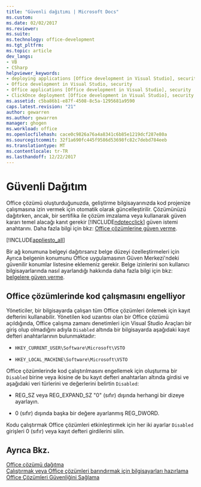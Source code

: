 ```yaml
---
title: "Güvenli dağıtımı | Microsoft Docs"
ms.custom: 
ms.date: 02/02/2017
ms.reviewer: 
ms.suite: 
ms.technology: office-development
ms.tgt_pltfrm: 
ms.topic: article
dev_langs:
- VB
- CSharp
helpviewer_keywords:
- deploying applications [Office development in Visual Studio], security
- Office development in Visual Studio, security
- Office applications [Office development in Visual Studio], security
- ClickOnce deployment [Office development in Visual Studio], security
ms.assetid: c5ba86b1-e87f-4508-8c5a-1295681a9590
caps.latest.revision: "21"
author: gewarren
ms.author: gewarren
manager: ghogen
ms.workload: office
ms.openlocfilehash: cace0c9826a76a4a8341c6b85e1219dcf287e80a
ms.sourcegitcommit: 32f1a690fc445f9586d53698fc82c7debd784eeb
ms.translationtype: MT
ms.contentlocale: tr-TR
ms.lasthandoff: 12/22/2017
---
```

# <a name="secure-deployment"></a>Güvenli Dağıtım
  Office çözümü oluşturduğunuzda, geliştirme bilgisayarınızda kod projenize çalışmasına izin vermek için otomatik olarak güncelleştirilir. Çözümünüzü dağıtırken, ancak, bir sertifika ile çözüm imzalama veya kullanarak güven kararı temel alacağı kanıt gerekir [!INCLUDE[ndptecclick](../vsto/includes/ndptecclick-md.md)] güven istemi anahtarını. Daha fazla bilgi için bkz: [Office çözümlerine güven verme](../vsto/granting-trust-to-office-solutions.md).  
  
 [!INCLUDE[appliesto_all](../vsto/includes/appliesto-all-md.md)]  
  
 Bir ağ konumuna belgeyi dağıtırsanız belge düzeyi özelleştirmeleri için Ayrıca belgenin konumunu Office uygulamasının Güven Merkezi'ndeki güvenilir konumlar listesine eklemeniz gerekir. Belge izinlerini son kullanıcı bilgisayarlarında nasıl ayarlandığı hakkında daha fazla bilgi için bkz: [belgelere güven verme](../vsto/granting-trust-to-documents.md).  
  
## <a name="preventing-office-solutions-from-running-code"></a>Office çözümlerinde kod çalışmasını engelliyor  
 Yöneticiler, bir bilgisayarda çalışan tüm Office çözümleri önlemek için kayıt defterini kullanabilir. Yönetilen kod uzantısı olan bir Office çözümü açıldığında, Office çalışma zamanı denetimleri için Visual Studio Araçları bir giriş olup olmadığını adıyla `Disabled` altında bir bilgisayarda aşağıdaki kayıt defteri anahtarlarının bulunmaktadır:  
  
-   `HKEY_CURRENT_USER\Software\Microsoft\VSTO`  
  
-   `HKEY_LOCAL_MACHINE\Software\Microsoft\VSTO`  
  
 Office çözümlerinde kod çalıştırılmasını engellemek için oluşturma bir `Disabled` birine veya ikisine de bu kayıt defteri anahtarları altında girdisi ve aşağıdaki veri türlerini ve değerlerini belirtin `Disabled`:  
  
-   REG_SZ veya REG_EXPAND_SZ "0" (sıfır) dışında herhangi bir dizeye ayarlayın.  
  
-   0 (sıfır) dışında başka bir değere ayarlanmış REG_DWORD.  
  
 Kodu çalıştırmak Office çözümleri etkinleştirmek için her iki ayarlar `Disabled` girişleri 0 (sıfır) veya kayıt defteri girdilerini silin.  
  
## <a name="see-also"></a>Ayrıca Bkz.  
 [Office çözümü dağıtma](../vsto/deploying-an-office-solution.md)   
 [Çalıştırmak veya Office çözümleri barındırmak için bilgisayarları hazırlama](http://msdn.microsoft.com/en-us/be1b173f-7261-4d74-aa4e-94ccd43db8d8)   
 [Office Çözümleri Güvenliğini Sağlama](../vsto/securing-office-solutions.md)  
  
  